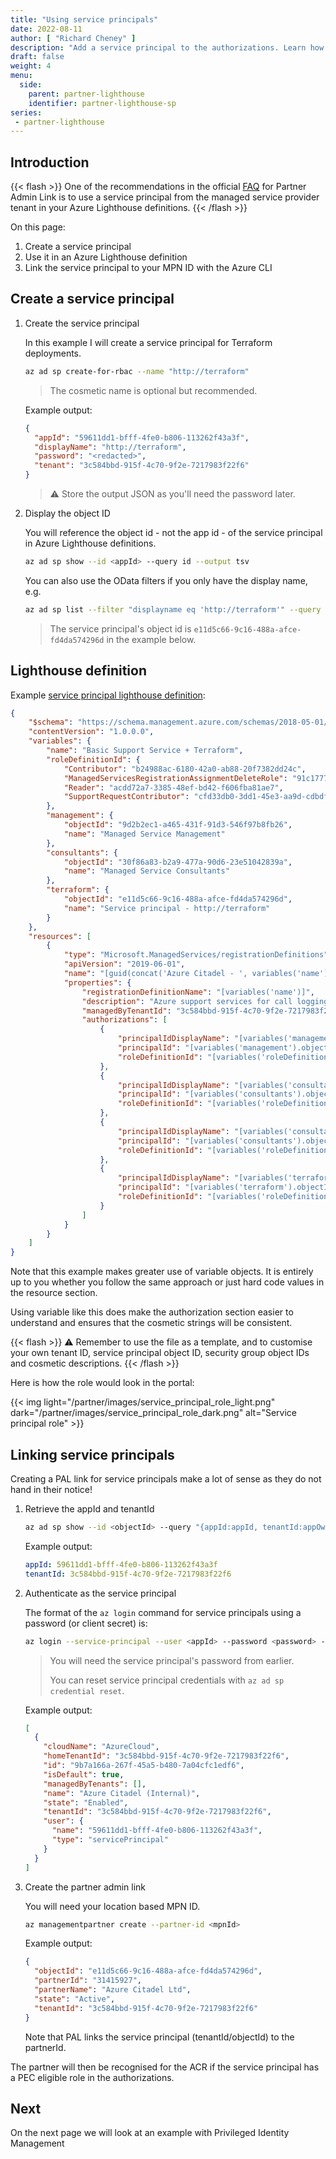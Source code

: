 ```yaml
---
title: "Using service principals"
date: 2022-08-11
author: [ "Richard Cheney" ]
description: "Add a service principal to the authorizations. Learn how to configure Partner Admin Link for service principals."
draft: false
weight: 4
menu:
  side:
    parent: partner-lighthouse
    identifier: partner-lighthouse-sp
series:
 - partner-lighthouse
---
```


## Introduction

{{< flash >}}
One of the recommendations in the official [FAQ](https://learn.microsoft.com/azure/cost-management-billing/manage/link-partner-id#frequently-asked-questions) for Partner Admin Link is to use a service principal from the managed service provider tenant in your Azure Lighthouse definitions.
{{< /flash >}}

On this page:

1. Create a service principal
1. Use it in an Azure Lighthouse definition
1. Link the service principal to your MPN ID with the Azure CLI

## Create a service principal

1. Create the service principal

    In this example I will create a service principal for Terraform deployments.

    ```bash
    az ad sp create-for-rbac --name "http://terraform"
    ```

    > The cosmetic name is optional but recommended.

    Example output:

    ```json
    {
      "appId": "59611dd1-bfff-4fe0-b806-113262f43a3f",
      "displayName": "http://terraform",
      "password": "<redacted>",
      "tenant": "3c584bbd-915f-4c70-9f2e-7217983f22f6"
    }
    ```

   > ⚠️ Store the output JSON as you'll need the password later.

1. Display the object ID

    You will reference the object id - not the app id - of the service principal in Azure Lighthouse definitions.

    ```bash
    az ad sp show --id <appId> --query id --output tsv
    ```

    You can also use the OData filters if you only have the display name, e.g.

    ```bash
    az ad sp list --filter "displayname eq 'http://terraform'" --query [0].id --output tsv
    ```

    > The service principal's object id is `e11d5c66-9c16-488a-afce-fd4da574296d` in the example below.

## Lighthouse definition

Example [service principal lighthouse definition](https://github.com/richeney/lighthouse/blob/main/service_principal.json):

```json
{
    "$schema": "https://schema.management.azure.com/schemas/2018-05-01/subscriptionDeploymentTemplate.json#",
    "contentVersion": "1.0.0.0",
    "variables": {
        "name": "Basic Support Service + Terraform",
        "roleDefinitionId": {
            "Contributor": "b24988ac-6180-42a0-ab88-20f7382dd24c",
            "ManagedServicesRegistrationAssignmentDeleteRole": "91c1777a-f3dc-4fae-b103-61d183457e46",
            "Reader": "acdd72a7-3385-48ef-bd42-f606fba81ae7",
            "SupportRequestContributor": "cfd33db0-3dd1-45e3-aa9d-cdbdf3b6f24e"
        },
        "management": {
            "objectId": "9d2b2ec1-a465-431f-91d3-546f97b8fb26",
            "name": "Managed Service Management"
        },
        "consultants": {
            "objectId": "30f86a83-b2a9-477a-90d6-23e51042839a",
            "name": "Managed Service Consultants"
        },
        "terraform": {
            "objectId": "e11d5c66-9c16-488a-afce-fd4da574296d",
            "name": "Service principal - http://terraform"
        }
    },
    "resources": [
        {
            "type": "Microsoft.ManagedServices/registrationDefinitions",
            "apiVersion": "2019-06-01",
            "name": "[guid(concat('Azure Citadel - ', variables('name')))]",
            "properties": {
                "registrationDefinitionName": "[variables('name')]",
                "description": "Azure support services for call logging and call management (L0/L1). Terraform for CI/CD pipelines.",
                "managedByTenantId": "3c584bbd-915f-4c70-9f2e-7217983f22f6",
                "authorizations": [
                    {
                        "principalIdDisplayName": "[variables('management').name]",
                        "principalId": "[variables('management').objectId]",
                        "roleDefinitionId": "[variables('roleDefinitionId').ManagedServicesRegistrationAssignmentDeleteRole]"
                    },
                    {
                        "principalIdDisplayName": "[variables('consultants').name]",
                        "principalId": "[variables('consultants').objectId]",
                        "roleDefinitionId": "[variables('roleDefinitionId').Reader]"
                    },
                    {
                        "principalIdDisplayName": "[variables('consultants').name]",
                        "principalId": "[variables('consultants').objectId]",
                        "roleDefinitionId": "[variables('roleDefinitionId').SupportRequestContributor]"
                    },
                    {
                        "principalIdDisplayName": "[variables('terraform').name]",
                        "principalId": "[variables('terraform').objectId]",
                        "roleDefinitionId": "[variables('roleDefinitionId').Contributor]"
                    }
                ]
            }
        }
    ]
}
```

Note that this example makes greater use of variable objects. It is entirely up to you whether you follow the same approach or just hard code values in the resource section.

Using variable like this does make the authorization section easier to understand and ensures that the cosmetic strings will be consistent.

{{< flash >}}
⚠️ Remember to use the file as a template, and to customise your own tenant ID, service principal object ID, security group object IDs and cosmetic descriptions.
{{< /flash >}}

Here is how the role would look in the portal:

{{< img light="/partner/images/service_principal_role_light.png" dark="/partner/images/service_principal_role_dark.png" alt="Service principal role" >}}

## Linking service principals

Creating a PAL link for service principals make a lot of sense as they do not hand in their notice!

1. Retrieve the appId and tenantId

    ```bash
    az ad sp show --id <objectId> --query "{appId:appId, tenantId:appOwnerOrganizationId}" --output yamlc
    ```

    Example output:

    ```yaml
    appId: 59611dd1-bfff-4fe0-b806-113262f43a3f
    tenantId: 3c584bbd-915f-4c70-9f2e-7217983f22f6
    ```

1. Authenticate as the service principal

    The format of the `az login` command for service principals using a password (or client secret) is:

    ```bash
    az login --service-principal --user <appId> --password <password> --tenant <tenantId>
    ```

    > You will need the service principal's password from earlier.
    >
    > You can reset service principal credentials with `az ad sp credential reset`.

    Example output:

    ```json
    [
      {
        "cloudName": "AzureCloud",
        "homeTenantId": "3c584bbd-915f-4c70-9f2e-7217983f22f6",
        "id": "9b7a166a-267f-45a5-b480-7a04cfc1edf6",
        "isDefault": true,
        "managedByTenants": [],
        "name": "Azure Citadel (Internal)",
        "state": "Enabled",
        "tenantId": "3c584bbd-915f-4c70-9f2e-7217983f22f6",
        "user": {
          "name": "59611dd1-bfff-4fe0-b806-113262f43a3f",
          "type": "servicePrincipal"
        }
      }
    ]


1. Create the partner admin link

    You will need your location based MPN ID.

    ```bash
    az managementpartner create --partner-id <mpnId>
    ```

    Example output:

    ```json
    {
      "objectId": "e11d5c66-9c16-488a-afce-fd4da574296d",
      "partnerId": "31415927",
      "partnerName": "Azure Citadel Ltd",
      "state": "Active",
      "tenantId": "3c584bbd-915f-4c70-9f2e-7217983f22f6"
    }
    ```

    Note that PAL links the service principal (tenantId/objectId) to the partnerId.

The partner will then be recognised for the ACR if the service principal has a PEC eligible role in the authorizations.

## Next

On the next page we will look at an example with Privileged Identity Management